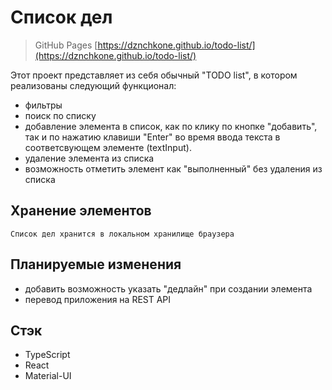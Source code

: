 # Список дел
>GitHub Pages [https://dznchkone.github.io/todo-list/](https://dznchkone.github.io/todo-list/)

Этот проект представляет из себя обычный "TODO list", в котором реализованы следующий функционал:

- фильтры
- поиск по списку
- добавление элемента в список, как по клику по кнопке "добавить", так и по нажатию клавиши "Enter" во время ввода текста в соответсвующем элементе (textInput).
- удаление элемента из списка
- возможность отметить элемент как "выполненный" без удаления из списка

## Хранение элементов

    Список дел хранится в локальном хранилище браузера

## Планируемые изменения
- добавить возможность указать "дедлайн" при создании элемента
- перевод приложения на REST API

## Стэк
- TypeScript
- React
- Material-UI


